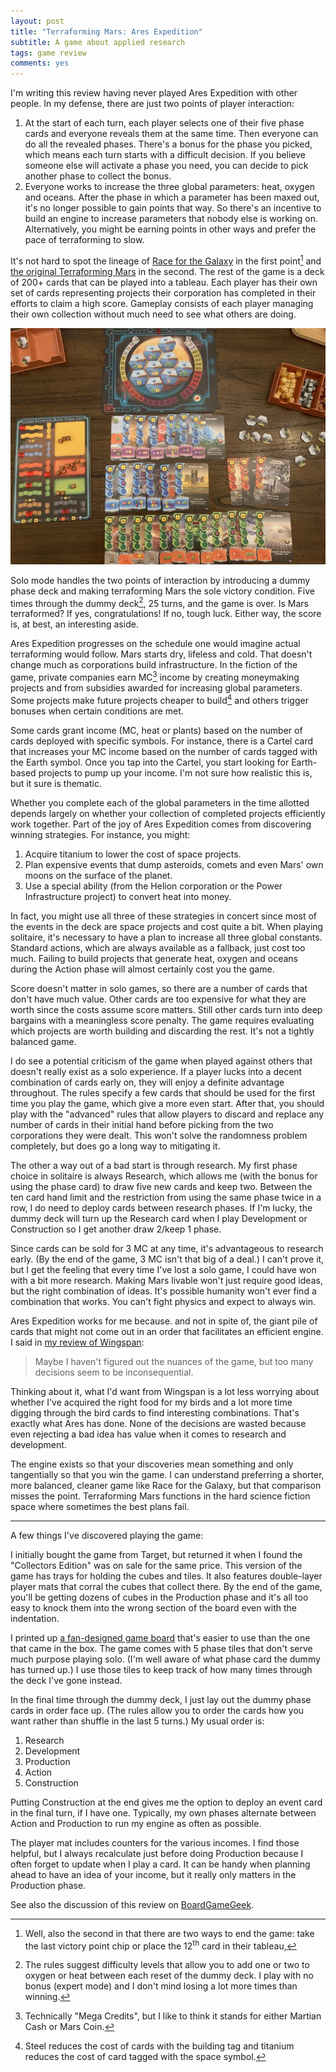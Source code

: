 ```yaml
---
layout: post
title: "Terraforming Mars: Ares Expedition"
subtitle: A game about applied research
tags: game review
comments: yes
---
```


I'm writing this review having never played Ares Expedition with other
people. In my defense, there are just two points of player
interaction:

1. At the start of each turn, each player selects one of their five
   phase cards and everyone reveals them at the same time. Then
   everyone can do all the revealed phases. There's a bonus for the
   phase you picked, which means each turn starts with a difficult
   decision. If you believe someone else will activate a phase you
   need, you can decide to pick another phase to collect the bonus.
2. Everyone works to increase the three global parameters: heat,
   oxygen and oceans. After the phase in which a parameter has been
   maxed out, it's no longer possible to gain points that way. So
   there's an incentive to build an engine to increase parameters that
   nobody else is working on. Alternatively, you might be earning
   points in other ways and prefer the pace of terraforming to slow.

It's not hard to spot the lineage of [Race for the
Galaxy](https://boardgamegeek.com/boardgame/28143/race-galaxy) in the
first point[^1] and [the original Terraforming
Mars](https://boardgamegeek.com/boardgame/167791/terraforming-mars) in
the second. The rest of the game is a deck of 200+ cards that can be
played into a tableau. Each player has their own set of cards
representing projects their corporation has completed in their efforts
to claim a high score. Gameplay consists of each player managing their
own collection without much need to see what others are doing.

![A win with plenty of plants](/images/ares_expedition.jpg)

Solo mode handles the two points of interaction by introducing a dummy
phase deck and making terraforming Mars the sole victory
condition. Five times through the dummy deck[^2], 25 turns, and the
game is over. Is Mars terraformed? If yes, congratulations! If no,
tough luck. Either way, the score is, at best, an interesting aside.

Ares Expedition progresses on the schedule one would imagine actual
terraforming would follow. Mars starts dry, lifeless and cold. That
doesn't change much as corporations build infrastructure. In the
fiction of the game, private companies earn MC[^3] income by creating
moneymaking projects and from subsidies awarded for increasing global
parameters. Some projects make future projects cheaper to build[^4]
and others trigger bonuses when certain conditions are met.

Some cards grant income (MC, heat or plants) based on the number of
cards deployed with specific symbols. For instance, there is a Cartel
card that increases your MC income based on the number of cards tagged
with the Earth symbol. Once you tap into the Cartel, you start looking
for Earth-based projects to pump up your income. I'm not sure how
realistic this is, but it sure is thematic.

Whether you complete each of the global parameters in the time
allotted depends largely on whether your collection of completed
projects efficiently work together. Part of the joy of Ares Expedition
comes from discovering winning strategies. For instance, you might:

1. Acquire titanium to lower the cost of space projects.
2. Plan expensive events that dump asteroids, comets and even Mars'
   own moons on the surface of the planet.
3. Use a special ability (from the Helion corporation or the Power
   Infrastructure project) to convert heat into money.
   
In fact, you might use all three of these strategies in concert since
most of the events in the deck are space projects and cost quite a
bit. When playing solitaire, it's necessary to have a plan to increase
all three global constants. Standard actions, which are always
available as a fallback, just cost too much. Failing to build projects
that generate heat, oxygen and oceans during the Action phase will
almost certainly cost you the game.

Score doesn't matter in solo games, so there are a number of cards
that don't have much value. Other cards are too expensive for what
they are worth since the costs assume score matters. Still other cards
turn into deep bargains with a meaningless score penalty. The game
requires evaluating which projects are worth building and discarding
the rest. It's not a tightly balanced game.

I do see a potential criticism of the game when played against others
that doesn't really exist as a solo experience. If a player lucks into
a decent combination of cards early on, they will enjoy a definite
advantage throughout. The rules specify a few cards that should be
used for the first time you play the game, which give a more even
start. After that, you should play with the "advanced" rules that
allow players to discard and replace any number of cards in their
initial hand before picking from the two corporations they were
dealt. This won't solve the randomness problem completely, but does go
a long way to mitigating it.

The other a way out of a bad start is through research. My first phase
choice in solitaire is always Research, which allows me (with the
bonus for using the phase card) to draw five new cards and keep
two. Between the ten card hand limit and the restriction from using
the same phase twice in a row, I do need to deploy cards between
research phases. If I'm lucky, the dummy deck will turn up the
Research card when I play Development or Construction so I get another
draw 2/keep 1 phase.

Since cards can be sold for 3 MC at any time, it's advantageous to
research early. (By the end of the game, 3 MC isn't that big of a
deal.) I can't prove it, but I get the feeling that every time I've
lost a solo game, I could have won with a bit more research. Making
Mars livable won't just require good ideas, but the right combination
of ideas. It's possible humanity won't ever find a combination that
works. You can't fight physics and expect to always win.

Ares Expedition works for me because. and not in spite of, the giant
pile of cards that might not come out in an order that facilitates an
efficient engine. I said in [my review of
Wingspan](https://jlericson.com/2019/12/29/review-wingspan.html):

> Maybe I haven't figured out the nuances of the game, but too many
> decisions seem to be inconsequential.

Thinking about it, what I'd want from Wingspan is a lot less worrying
about whether I've acquired the right food for my birds and a lot more
time digging through the bird cards to find interesting
combinations. That's exactly what Ares has done. None of the decisions
are wasted because even rejecting a bad idea has value when it comes
to research and development.

The engine exists so that your discoveries mean something and only
tangentially so that you win the game. I can understand preferring a
shorter, more balanced, cleaner game like Race for the Galaxy, but
that comparison misses the point. Terraforming Mars functions in the
hard science fiction space where sometimes the best plans fail.

---

A few things I've discovered playing the game:

I initially bought the game from Target, but returned it when I found
the "Collectors Edition" was on sale for the same price. This version
of the game has trays for holding the cubes and tiles. It also
features double-layer player mats that corral the cubes that collect
there. By the end of the game, you'll be getting dozens of cubes in
the Production phase and it's all too easy to knock them into the
wrong section of the board even with the indentation.

I printed up [a fan-designed game
board](https://boardgamegeek.com/filepage/225253/revised-game-board-larger-everything)
that's easier to use than the one that came in the box. The game comes
with 5 phase tiles that don't serve much purpose playing solo. (I'm
well aware of what phase card the dummy has turned up.) I use those
tiles to keep track of how many times through the deck I've gone
instead.

In the final time through the dummy deck, I just lay out the dummy
phase cards in order face up. (The rules allow you to order the cards
how you want rather than shuffle in the last 5 turns.) My usual order is:

1. Research
2. Development
3. Production
4. Action
5. Construction

Putting Construction at the end gives me the option to deploy an event
card in the final turn, if I have one. Typically, my own phases
alternate between Action and Production to run my engine as often as
possible.

The player mat includes counters for the various incomes. I find those
helpful, but I always recalculate just before doing Production because
I often forget to update when I play a card. It can be handy when
planning ahead to have an idea of your income, but it really only
matters in the Production phase.

See also the discussion of this review on
[BoardGameGeek](https://boardgamegeek.com/thread/2908813/game-about-applied-research).



[^1]: Well, also the second in that there are two ways to end the
    game: take the last victory point chip or place the
    12<sup>th</sup> card in their tableau,

[^2]: The rules suggest difficulty levels that allow you to add one or
    two to oxygen or heat between each reset of the dummy deck. I play
    with no bonus (expert mode) and I don't mind losing a lot more
    times than winning.
    
[^3]: Technically "Mega Credits", but I like to think it stands for
    either Martian Cash or Mars Coin.
    
[^4]: Steel reduces the cost of cards with the building tag and
    titanium reduces the cost of card tagged with the space symbol.

<!--  LocalWords:  terraforming terraformed
 -->

